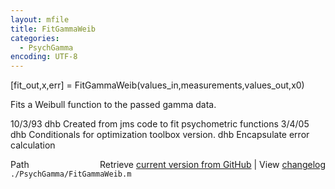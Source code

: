 ```yaml
---
layout: mfile
title: FitGammaWeib
categories:
  - PsychGamma
encoding: UTF-8
---
```


[fit\_out,x,err] = FitGammaWeib(values\_in,measurements,values\_out,x0)

Fits a Weibull function to the passed gamma data.

10/3/93   dhb   Created from jms code to fit psychometric functions
3/4/05      dhb   Conditionals for optimization toolbox version.
                    dhb     Encapsulate error calculation


<div class="code_header" style="text-align:right;">
  <span style="float:left;">Path&nbsp;&nbsp;</span> <span class="counter">Retrieve <a href=
  "https://raw.github.com/Psychtoolbox-3/Psychtoolbox-3/beta/./PsychGamma/FitGammaWeib.m">current version from GitHub</a> | View <a href=
  "https://github.com/Psychtoolbox-3/Psychtoolbox-3/commits/beta/./PsychGamma/FitGammaWeib.m">changelog</a></span>
</div>
<div class="code">
  <code>./PsychGamma/FitGammaWeib.m</code>
</div>
